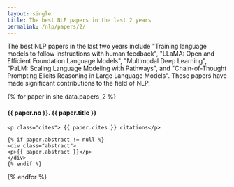 ```yaml
---
layout: single
title: The best NLP papers in the last 2 years
permalink: /nlp/papers/2/
---
```


<div>
<p class="featured_snippet">The best NLP papers in the last two years include "Training language models to follow instructions with human feedback", "LLaMA: Open and Efficient Foundation Language Models", "Multimodal Deep Learning", "PaLM: Scaling Language Modeling with Pathways", and "Chain-of-Thought Prompting Elicits Reasoning in Large Language Models". These papers have made significant contributions to the field of NLP.</p>
{% for paper in site.data.papers_2 %}
    <h4>{{ paper.no }}. <a href="{{ paper.url }}" style="text-decoration:none" target="_blank">{{ paper.title }}</a></h4>

    <p class="cites"> {{ paper.cites }} citations</p>

    {% if paper.abstract != null %}
    <div class="abstract">
    <p>{{ paper.abstract }}</p>
    </div>
    {% endif %}
{% endfor %}
</div>

